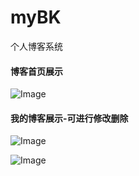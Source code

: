 # myBK
个人博客系统

#### 博客首页展示
![Image](https://github.com/myBigGod/images/blob/master/b_index.jpg)


#### 我的博客展示-可进行修改删除
![Image](https://github.com/myBigGod/images/blob/master/mybk.jpg)

![Image](https://github.com/myBigGod/images/blob/master/b_xiugai.jpg)
